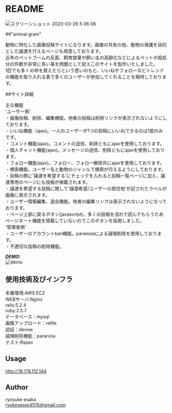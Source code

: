 # README
![スクリーンショット 2020-03-26 5 06 06](https://user-images.githubusercontent.com/58371270/77803759-42352680-70c1-11ea-9efa-8223c8be973c.png)


##"animal gram"  

動物に特化した画像投稿サイトになります。画像の共有の他、動物の保護を目的とした譲渡を行えるページも用意しております。<br>
近年のペットブームの反面、飼育放棄や飼い主の高齢化などによるペットの殺処分の件数が非常に多い事を問題として捉えこのサイトを製作いたしました。<br>
1匹でも多くの命を救えたらという思いのもと、いいねやフォローなどトレンドの機能を取り入れる事で多くのユーザーが参加してくれることを期待しております。

##サイト詳細  

主な機能<br>
'ユーザー側'<br>
・画像投稿、削除、編集機能。他者の投稿は削除リンクが表示されないようにしております。<br>
・いいね機能（ajax)。一人のユーザーが1つの投稿にいいねできるのは1度のみです。<br>
・コメント機能(ajax)。コメントの送信、削除ともにajaxを使用しております。<br>
・個人チャット機能(ajax)。メッセージの送信、削除ともにajaxを使用しております。<br>
・フォロー機能(ajax)。フォロー、フォロー解除共にajaxを使用しております。<br>
・検索機能。ユーザー名と動物のジャンルで検索が行えるようにしております。<br>
・投稿の際に'譲渡を希望する'にチェックを入れると投稿一覧ページに加え、譲渡専用のページにも投稿が掲載されます。<br>
・譲渡を希望する投稿に関して'譲渡希望/ユーザーの居住地'が記されたラベルが画像に表示されます。<br>
・ユーザー情報編集、退会機能。他者の編集リンクは表示されないようになっております。<br>
・ページ上部に戻るボタン(javascript)。多くの投稿を流れで読んでもらうためページネート機能を搭載していないのでこのボタンを採用しました。<br>
'管理者側'<br>
・ユーザーのアカウントban機能。paranoiaによる論理削除を使用しております。<br>
・不適切な投稿の削除機能。<br>

***DEMO:***  
![demo](https://user-images.githubusercontent.com/58371270/77805530-73175a80-70c5-11ea-9d3a-351eb08b0ebd.gif)


## 使用技術及びインフラ  

本番環境:AWS EC2<br>
WEBサーバ:Nginx<br>
rails:5.2.4<br>
ruby:2.5.7<br>
データベース：mysql<br>
画像アップロード：refile<br>
認証：devise<br>
論理削除機能：paranoia<br>
テスト:Rspec





## Usage

http://18.178.112.144


## Author
ryosuke esaka<br>
ryokexexex4515@gmail.com